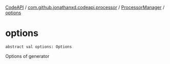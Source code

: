 [CodeAPI](../../index.md) / [com.github.jonathanxd.codeapi.processor](../index.md) / [ProcessorManager](index.md) / [options](.)

# options

`abstract val options: Options`

Options of generator

